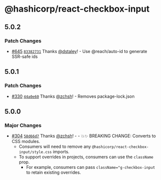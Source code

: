 # @hashicorp/react-checkbox-input

## 5.0.2

### Patch Changes

- [#645](https://github.com/hashicorp/react-components/pull/645) [`83382731`](https://github.com/hashicorp/react-components/commit/83382731e5d59541a9006eb7fc17df830690a487) Thanks [@dstaley](https://github.com/dstaley)! - Use @reach/auto-id to generate SSR-safe ids

## 5.0.1

### Patch Changes

- [#330](https://github.com/hashicorp/react-components/pull/330) [`44a0e60`](https://github.com/hashicorp/react-components/commit/44a0e60b577a36978275ef1b0efa0e351a9802c6) Thanks [@zchsh](https://github.com/zchsh)! - Removes package-lock.json

## 5.0.0

### Major Changes

- [#304](https://github.com/hashicorp/react-components/pull/304) [`58d66d7`](https://github.com/hashicorp/react-components/commit/58d66d724962a4c38716430ac218a0019f275e8f) Thanks [@zchsh](https://github.com/zchsh)! - - 💥✨ BREAKING CHANGE: Converts to CSS modules.
  - Consumers will need to remove any `@hashicorp/react-checkbox-input/style.css` imports.
  - To support overrides in projects, consumers can use the `className` prop.
    - For example, consumers can pass `className="g-checkbox-input` to retain existing overrides.
